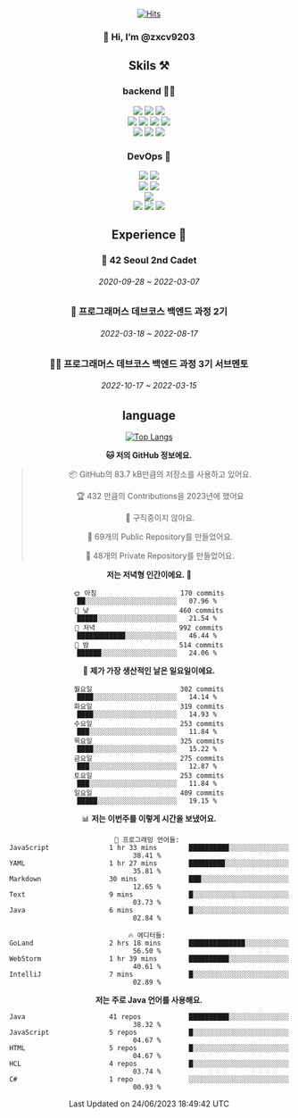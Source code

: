 <div align="center">

[![Hits](https://hits.seeyoufarm.com/api/count/incr/badge.svg?url=https%3A%2F%2Fgithub.com%2Fzxcv9203%2Fhit-counter&count_bg=%23FF7272&title_bg=%23324C2E&icon=codeigniter.svg&icon_color=%23DD5B5B&title=%EB%B0%A9%EB%AC%B8%EC%9E%90&edge_flat=false)](https://hits.seeyoufarm.com)
  
### 👋 Hi, I’m @zxcv9203

## Skils ⚒️
### backend 🧑‍💻
  
<img src="https://img.shields.io/badge/Java-FF6600?style=flat-square&logo=buymeacoffee&logoColor=white"/>
<img src="https://img.shields.io/badge/Go-0099FF?style=flat-square&logo=go&logoColor=white"/>
<img src="https://img.shields.io/badge/Kotlin-7F52FF?style=flat-square&logo=kotlin&logoColor=white"/>
  
  
<br />
  
<img src="https://img.shields.io/badge/Spring-339933?style=flat-square&logo=Spring&logoColor=white"/>
<img src="https://img.shields.io/badge/Spring Boot-339933?style=flat-square&logo=Spring Boot&logoColor=white"/>
<img src="https://img.shields.io/badge/Spring Security-339933?style=flat-square&logo=Spring Security&logoColor=white"/>
  
<img src="https://img.shields.io/badge/Spring Data JPA-339933?style=flat-square&logo=Hibernate&logoColor=white"/>

<br />
  
  <img src="https://img.shields.io/badge/mysql-0099FF?style=flat-square&logo=mysql&logoColor=white"/>
  <img src="https://img.shields.io/badge/mariadb-0099FF?style=flat-square&logo=mariadb&logoColor=white"/>
  <img src="https://img.shields.io/badge/mongoDB-47A248?style=flat-square&logo=mongodb&logoColor=white"/>
  
  
### DevOps 🚀
  
  <img src="https://img.shields.io/badge/docker-2496ED?style=flat-square&logo=docker&logoColor=white"/>
  <img src="https://img.shields.io/badge/kubernetes-326CE5?style=flat-square&logo=kubernetes&logoColor=white"/>
  
  <br />
  
  <img src="https://img.shields.io/badge/Github Actions-2088FF?style=flat-square&logo=githubactions&logoColor=white"/>
  <img src="https://img.shields.io/badge/Jenkins-D24939?style=flat-square&logo=jenkins&logoColor=white"/>
  
  
  <br />
  <img src="https://img.shields.io/badge/terraform-7B42BC?style=flat-square&logo=terraform&logoColor=white"/>
  
  <br />
  <img src="https://img.shields.io/badge/Amazon AWS-232F3E?style=flat-square&logo=Amazon AWS&logoColor=white"/>

  <img src="https://img.shields.io/badge/GCP-4285F4?style=flat-square&logo=googlecloud&logoColor=white"/>
  <img src="https://img.shields.io/badge/NCP-03C75A?style=flat-square&logo=naver&logoColor=white"/>
  
  
  
## Experience 🏃
  
### 🏫 42 Seoul 2nd Cadet
  ###### 2020-09-28 ~ 2022-03-07
  
### 🏫 프로그래머스 데브코스 백엔드 과정 2기 
  ###### 2022-03-18 ~ 2022-08-17
  
### 🧑‍🏫 프로그래머스 데브코스 백엔드 과정 3기 서브멘토 
  ###### 2022-10-17 ~ 2022-03-15

## language

[![Top Langs](https://github-readme-stats.vercel.app/api/top-langs/?username=zxcv9203&hide=html&exclude_repo=zxcv9203.github.io,golB&theme=grate-gatsby)](https://github.com/zxcv9203/github-readme-stats)
  
<!--START_SECTION:waka-->
**🐱 저의 GitHub 정보에요.** 

> 📦 GitHub의 83.7 kB만큼의 저장소를 사용하고 있어요. 
 > 
> 🏆 432 만큼의 Contributions을 2023년에 했어요
 > 
> 🚫 구직중이지 않아요.
 > 
> 📜 69개의 Public Repository를 만들었어요. 
 > 
> 🔑 48개의 Private Repository를 만들었어요. 
 > 
**저는 저녁형 인간이에요. 🦉** 

```text
🌞 아침                     170 commits         ██░░░░░░░░░░░░░░░░░░░░░░░   07.96 % 
🌆 낮　                     460 commits         █████░░░░░░░░░░░░░░░░░░░░   21.54 % 
🌃 저녁                     992 commits         ████████████░░░░░░░░░░░░░   46.44 % 
🌙 밤　                     514 commits         ██████░░░░░░░░░░░░░░░░░░░   24.06 % 
```
📅 **제가 가장 생산적인 날은 일요일이에요.** 

```text
월요일                      302 commits         ████░░░░░░░░░░░░░░░░░░░░░   14.14 % 
화요일                      319 commits         ████░░░░░░░░░░░░░░░░░░░░░   14.93 % 
수요일                      253 commits         ███░░░░░░░░░░░░░░░░░░░░░░   11.84 % 
목요일                      325 commits         ████░░░░░░░░░░░░░░░░░░░░░   15.22 % 
금요일                      275 commits         ███░░░░░░░░░░░░░░░░░░░░░░   12.87 % 
토요일                      253 commits         ███░░░░░░░░░░░░░░░░░░░░░░   11.84 % 
일요일                      409 commits         █████░░░░░░░░░░░░░░░░░░░░   19.15 % 
```


📊 **저는 이번주를 이렇게 시간을 보냈어요.** 

```text
💬 프로그래밍 언어들: 
JavaScript               1 hr 33 mins        ██████████░░░░░░░░░░░░░░░   38.41 % 
YAML                     1 hr 27 mins        █████████░░░░░░░░░░░░░░░░   35.81 % 
Markdown                 30 mins             ███░░░░░░░░░░░░░░░░░░░░░░   12.65 % 
Text                     9 mins              █░░░░░░░░░░░░░░░░░░░░░░░░   03.73 % 
Java                     6 mins              █░░░░░░░░░░░░░░░░░░░░░░░░   02.84 % 

🔥 에디터들: 
GoLand                   2 hrs 18 mins       ██████████████░░░░░░░░░░░   56.50 % 
WebStorm                 1 hr 39 mins        ██████████░░░░░░░░░░░░░░░   40.61 % 
IntelliJ                 7 mins              █░░░░░░░░░░░░░░░░░░░░░░░░   02.89 % 
```

**저는 주로 Java 언어를 사용해요.** 

```text
Java                     41 repos            ██████████░░░░░░░░░░░░░░░   38.32 % 
JavaScript               5 repos             █░░░░░░░░░░░░░░░░░░░░░░░░   04.67 % 
HTML                     5 repos             █░░░░░░░░░░░░░░░░░░░░░░░░   04.67 % 
HCL                      4 repos             █░░░░░░░░░░░░░░░░░░░░░░░░   03.74 % 
C#                       1 repo              ░░░░░░░░░░░░░░░░░░░░░░░░░   00.93 % 
```




 Last Updated on 24/06/2023 18:49:42 UTC
<!--END_SECTION:waka-->
  
</div>

